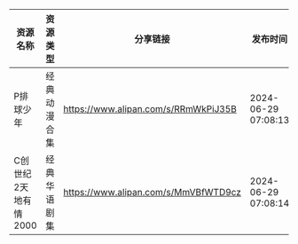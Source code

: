 | 资源名称          | 资源类型   | 分享链接                                 | 发布时间                |
| ------------- | ------ | ------------------------------------ | ------------------- |
| P排球少年         | 经典动漫合集 | https://www.alipan.com/s/RRmWkPiJ35B | 2024-06-29 07:08:13 |
| C创世纪2天地有情2000 | 经典华语剧集 | https://www.alipan.com/s/MmVBfWTD9cz | 2024-06-29 07:08:14 |
